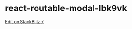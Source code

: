 # react-routable-modal-lbk9vk

[Edit on StackBlitz ⚡️](https://stackblitz.com/edit/react-routable-modal-lbk9vk)